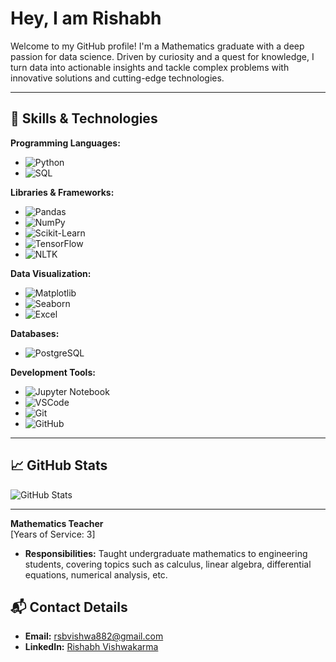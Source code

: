 # Hey, I am Rishabh

Welcome to my GitHub profile! I'm a Mathematics graduate with a deep passion for data science. Driven by curiosity and a quest for knowledge, I turn data into actionable insights and tackle complex problems with innovative solutions and cutting-edge technologies.

---

## 🔧 Skills & Technologies

**Programming Languages:**
- ![Python](https://img.shields.io/badge/Python-3776AB?style=flat&logo=python&logoColor=white)
- ![SQL](https://img.shields.io/badge/SQL-4479A1?style=flat&logo=postgresql&logoColor=white)

**Libraries & Frameworks:**
- ![Pandas](https://img.shields.io/badge/Pandas-150458?style=flat&logo=pandas&logoColor=white)
- ![NumPy](https://img.shields.io/badge/NumPy-013243?style=flat&logo=numpy&logoColor=white)
- ![Scikit-Learn](https://img.shields.io/badge/Scikit--Learn-F7931E?style=flat&logo=scikit-learn&logoColor=white)
- ![TensorFlow](https://img.shields.io/badge/TensorFlow-FF6F00?style=flat&logo=tensorflow&logoColor=white)
- ![NLTK](https://img.shields.io/badge/NLTK-3C8C2A?style=flat&logo=nltk&logoColor=white)

**Data Visualization:**
- ![Matplotlib](https://img.shields.io/badge/Matplotlib-003B57?style=flat&logo=matplotlib&logoColor=white)
- ![Seaborn](https://img.shields.io/badge/Seaborn-9C66E0?style=flat&logo=seaborn&logoColor=white)
- ![Excel](https://img.shields.io/badge/Excel-217346?style=flat&logo=microsoft-excel&logoColor=white)

**Databases:**
- ![PostgreSQL](https://img.shields.io/badge/PostgreSQL-4169E1?style=flat&logo=postgresql&logoColor=white)

**Development Tools:**
- ![Jupyter Notebook](https://img.shields.io/badge/Jupyter%20Notebook-F37626?style=flat&logo=jupyter&logoColor=white)
- ![VSCode](https://img.shields.io/badge/VSCode-007ACC?style=flat&logo=visual-studio-code&logoColor=white)
- ![Git](https://img.shields.io/badge/Git-F05032?style=flat&logo=git&logoColor=white)
- ![GitHub](https://img.shields.io/badge/GitHub-181717?style=flat&logo=github&logoColor=white)

---

## 📈 GitHub Stats

![GitHub Stats](https://github-readme-stats.vercel.app/api?username=[RishabhVishwakarma1729]&show_icons=true&hide_title=true&count_private=true&include_all_commits=true&hide=prs&hide_border=true&theme=radical)

---

**Mathematics Teacher**   
[Years of Service: 3]
- **Responsibilities:** Taught undergraduate mathematics to engineering students, covering topics such as calculus, linear algebra, differential equations, numerical analysis, etc.

## 📬 Contact Details

- **Email:** [rsbvishwa882@gmail.com](mailto:rsbvishwa882@gmail.com)
- **LinkedIn:** [Rishabh Vishwakarma](https://www.linkedin.com/in/rishabh-vishwakarma-a73a141b2/)
